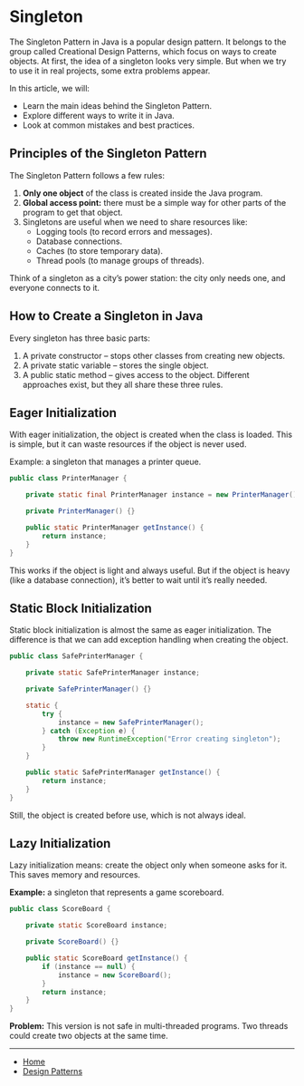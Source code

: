 # Singleton

The Singleton Pattern in Java is a popular design pattern. It belongs to the group called Creational Design Patterns, which focus on ways to create objects.
At first, the idea of a singleton looks very simple. But when we try to use it in real projects, some extra problems appear.

In this article, we will:

- Learn the main ideas behind the Singleton Pattern.
- Explore different ways to write it in Java.
- Look at common mistakes and best practices.

## Principles of the Singleton Pattern

The Singleton Pattern follows a few rules:

1. **Only one object** of the class is created inside the Java program.
2. **Global access point:** there must be a simple way for other parts of the program to get that object.
3. Singletons are useful when we need to share resources like:
    - Logging tools (to record errors and messages).
    - Database connections.
    - Caches (to store temporary data).
    - Thread pools (to manage groups of threads).

Think of a singleton as a city’s power station: the city only needs one, and everyone connects to it.

## How to Create a Singleton in Java

Every singleton has three basic parts:
1. A private constructor – stops other classes from creating new objects.
2. A private static variable – stores the single object.
3. A public static method – gives access to the object.
Different approaches exist, but they all share these three rules.


## Eager Initialization

With eager initialization, the object is created when the class is loaded.
This is simple, but it can waste resources if the object is never used.


Example: a singleton that manages a printer queue.

```java
public class PrinterManager {

    private static final PrinterManager instance = new PrinterManager();

    private PrinterManager() {}

    public static PrinterManager getInstance() {
        return instance;
    }
}
```

This works if the object is light and always useful.
But if the object is heavy (like a database connection), it’s better to wait until it’s really needed.

## Static Block Initialization

Static block initialization is almost the same as eager initialization.
The difference is that we can add exception handling when creating the object.

```java
public class SafePrinterManager {

    private static SafePrinterManager instance;

    private SafePrinterManager() {}

    static {
        try {
            instance = new SafePrinterManager();
        } catch (Exception e) {
            throw new RuntimeException("Error creating singleton");
        }
    }

    public static SafePrinterManager getInstance() {
        return instance;
    }
}
```

Still, the object is created before use, which is not always ideal.

## Lazy Initialization

Lazy initialization means: create the object only when someone asks for it.
This saves memory and resources.


**Example:** a singleton that represents a game scoreboard.

```java
public class ScoreBoard {

    private static ScoreBoard instance;

    private ScoreBoard() {}

    public static ScoreBoard getInstance() {
        if (instance == null) {
            instance = new ScoreBoard();
        }
        return instance;
    }
}
```

**Problem:** This version is not safe in multi-threaded programs. Two threads could create two objects at the same time.

---

-  [Home](./../../README.md)
-  [Design Patterns](./../tutorials.md)